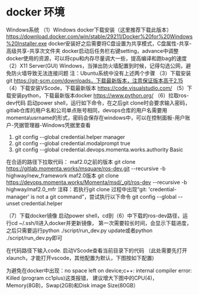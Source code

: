 
# docker 环境


Windows系统
（1）Windows docker下载安装（这里推荐下载此版本）
https://download.docker.com/win/stable/29211/Docker%20for%20Windows%20Installer.exe
docker安装好之后需要将C盘设置为共享模式，C盘属性-共享-高级共享-共享次文件夹
docker启动后任务栏右键setting，advance中调整docker使用的资源，可以将cpu和内存尽量调大一些，提高编译和跑bag的速度
（2）X11 Server(GUI)
Windows，当弹出防火墙配置到时候，记得勾选公网，避免防火墙导致无法连接问题
注：Ubuntu系统中没有上述两个步骤
（3）下载安装git
https://git-scm.com/downloads，下载最新版本，注意保证版本高于2.15
（4）下载安装VScode，下载最新版本
 https://code.visualstudio.com/
（5）下载安装python，下载最新版本docker
 https://www.python.org/
（6）拉取ros-dev代码
 启动power shell，运行如下命令，在之后git clone时会要求输入密码，gitlab仓库的用户名和公司单点账号相同，devops仓库的用户名需要用momenta\usrname的形式，密码会保存在windows中，可以在控制面板-用户账户-凭据管理器-Windows凭据里查看
 1. git config --global credential.helper manager
 2. git config --global credential.modalprompt true
 3. git config --global credential.devops.momenta.works.authority Basic

 在合适的路径下拉取代码：
 maf2.0之前的版本 git clone https://gitlab.momenta.works/msquare/ros-dev.git --recursive -b highway/new_framework
 maf2.0版本 git clone https://devops.momenta.works/Momenta/msd/_git/ros-dev --recursive -b highway/maf2.0_mfr
 注释：若执行git clone 过程中出现“git: 'credential-manager' is not a git command”，尝试执行以下命令
git config --global --unset credential.helper


（7）下载docker镜像
 启动power shell，cd到（6）中下载的ros-dev路径，运行cd ~/.ssh/ll进入docker并更新镜像，
 第一次需要较长时间，会显示下载进度，之后只需要运行python ./script/run_dev.py update或者python ./script/run_dev.py即可





 在代码路径下输入code. 启动VScode查看当前目录下的代码
（此处需要先打开xlaunch，才能打开vscode，其他配置为默认，下图按如下配置)

 
 
 
为避免在docker中出现：no space left on device;c++: internal compiler error: Killed (program cc1plus)这类报错，
建议增大下图中的CPU(4)，Memory(8GB)，Swap(2GB)和Disk image Size(80GB）


